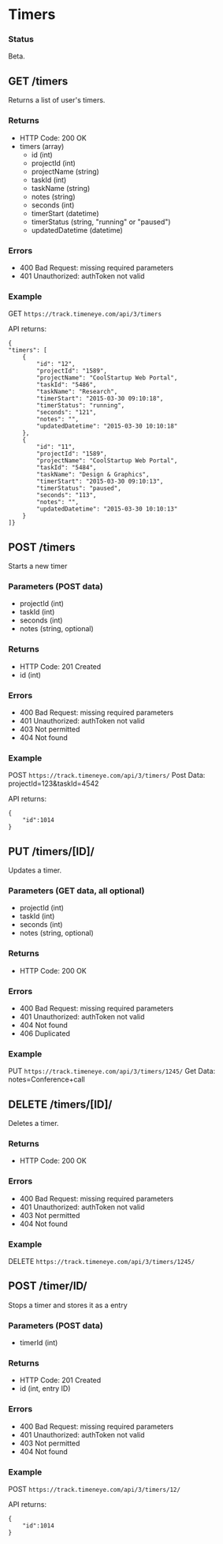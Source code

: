 # Timers

### Status

Beta.


## GET /timers

Returns a list of user's timers.

### Returns
* HTTP Code: 200 OK
* timers (array)
	* id (int)
	* projectId (int)
	* projectName (string)
	* taskId (int)
	* taskName (string)
	* notes (string)
	* seconds (int)
	* timerStart (datetime)
	* timerStatus (string, "running" or "paused")
	* updatedDatetime (datetime)
	
### Errors
* 400 Bad Request: missing required parameters
* 401 Unauthorized: authToken not valid

### Example
GET `https://track.timeneye.com/api/3/timers`

API returns:

    {
    "timers": [
        {
            "id": "12",
            "projectId": "1589",
            "projectName": "CoolStartup Web Portal",
            "taskId": "5486",
            "taskName": "Research",
            "timerStart": "2015-03-30 09:10:18",
            "timerStatus": "running",
            "seconds": "121",
            "notes": "",
            "updatedDatetime": "2015-03-30 10:10:18"
        },
        {
            "id": "11",
            "projectId": "1589",
            "projectName": "CoolStartup Web Portal",
            "taskId": "5484",
            "taskName": "Design & Graphics",
            "timerStart": "2015-03-30 09:10:13",
            "timerStatus": "paused",
            "seconds": "113",
            "notes": "",
            "updatedDatetime": "2015-03-30 10:10:13"
        }
    ]}
	

## POST /timers

Starts a new timer

### Parameters (POST data)
* projectId (int)
* taskId (int)
* seconds (int)
* notes (string, optional)

### Returns
* HTTP Code: 201 Created
* id (int)

### Errors
* 400 Bad Request: missing required parameters
* 401 Unauthorized: authToken not valid
* 403 Not permitted
* 404 Not found

### Example
POST `https://track.timeneye.com/api/3/timers/`
Post Data: projectId=123&taskId=4542

API returns:

    {
        "id":1014
    }


## PUT /timers/[ID]/

Updates a timer.

### Parameters (GET data, all optional)
* projectId (int)
* taskId (int)
* seconds (int)
* notes (string, optional)

### Returns
* HTTP Code: 200 OK

### Errors
* 400 Bad Request: missing required parameters
* 401 Unauthorized: authToken not valid
* 404 Not found
* 406 Duplicated

### Example
PUT `https://track.timeneye.com/api/3/timers/1245/`
Get Data: notes=Conference+call


## DELETE /timers/[ID]/

Deletes a timer.

### Returns
* HTTP Code: 200 OK

### Errors
* 400 Bad Request: missing required parameters
* 401 Unauthorized: authToken not valid
* 403 Not permitted
* 404 Not found

### Example
DELETE `https://track.timeneye.com/api/3/timers/1245/`


## POST /timer/ID/

Stops a timer and stores it as a entry

### Parameters (POST data)
* timerId (int)

### Returns
* HTTP Code: 201 Created
* id (int, entry ID)

### Errors
* 400 Bad Request: missing required parameters
* 401 Unauthorized: authToken not valid
* 403 Not permitted
* 404 Not found

### Example
POST `https://track.timeneye.com/api/3/timers/12/`

API returns:

    {
        "id":1014
    }